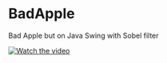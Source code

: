 # BadApple
Bad Apple but on Java Swing with Sobel filter

[![Watch the video](https://user-images.githubusercontent.com/3079145/202874410-200129c5-abf7-4bcf-b66e-499f89021c10.png)](https://youtu.be/B7Ye6L41H5E)
